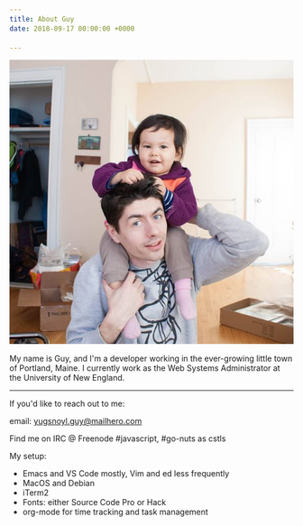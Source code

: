 ```yaml
---
title: About Guy
date: 2018-09-17 00:00:00 +0000

---
```

![A photo of myself with my daughter](guy-and-paloma.jpg)

My name is Guy, and I'm a developer working in the ever-growing little town of Portland, Maine. I currently work as the Web Systems Administrator at the University of New England.

***

If you'd like to reach out to me:

email: [yugsnoyl.guy@mailhero.com]()

Find me on IRC @ Freenode #javascript, #go-nuts as cstls

My setup:

* Emacs and VS Code mostly, Vim and ed less frequently
* MacOS and Debian
* iTerm2
* Fonts: either Source Code Pro or Hack
* org-mode for time tracking and task management